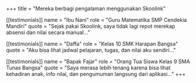 +++
title = "Mereka berbagi pengalaman menggunakan Skoolink"


[[testimonials]]
name = "Ibu Nani"
role = "Guru Matematika SMP Cendekia Mandiri"
quote = "Sejak pakai Skoolink, saya tidak lagi repot merekap absensi dan nilai secara manual..."

[[testimonials]]
name = "Daffa"
role = "Kelas 10 SMK Harapan Bangsa"
quote = "Aku bisa lihat jadwal pelajaran, tugas, dan nilai aku sendiri..."

[[testimonials]]
name = "Bapak Fajar"
role = "Orang Tua Siswa Kelas 9 SMA Tunas Bangsa"
quote = "Saya merasa lebih tenang karena bisa lihat kehadiran anak, info nilai, dan pengumuman langsung dari aplikasi..."
+++